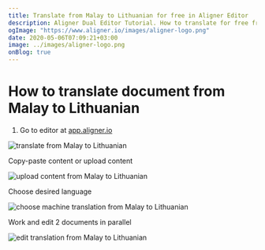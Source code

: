```yaml
---
title: Translate from Malay to Lithuanian for free in Aligner Editor
description: Aligner Dual Editor Tutorial. How to translate for free from Malay to Lithuanian. Aligner is multilingual document management platform. 
ogImage: "https://www.aligner.io/images/aligner-logo.png"
date: 2020-05-06T07:09:21+03:00
image: ../images/aligner-logo.png
onBlog: true
---
```


# How to translate document from Malay to Lithuanian

1. Go to editor at [app.aligner.io](https://app.aligner.io "Aligner App web page")

![translate from Malay to Lithuanian](../aligner-blank-editor.png "translate from Malay to Lithuanian")

Copy-paste content or upload content

![upload content from Malay to Lithuanian](../aligner-uploaded-document.png "upload content from Malay to Lithuanian")

Choose desired language

![choose machine translation from Malay to Lithuanian](../aligner-language-dropdown.png "choose machine translation from Malay to Lithuanian")

Work and edit 2 documents in parallel

![edit translation from Malay to Lithuanian](../aligner-double-sitded-editor.png "edit translation from Malay to Lithuanian")

